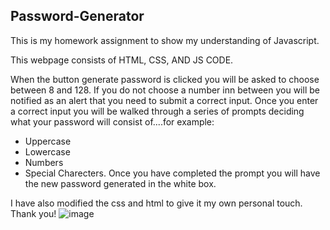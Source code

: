 ## Password-Generator

This is my homework assignment to show my understanding of Javascript. 

This webpage consists of HTML, CSS, AND JS CODE.

When the button generate password is clicked you will be asked to choose between 8 and 128. If you do not choose a number inn between you will be notified as an alert that you need to submit a correct input. Once you enter a correct input you will be walked through a series of prompts deciding what your password will consist of....for example: 
- Uppercase
- Lowercase
- Numbers
- Special Charecters. 
Once you have completed the prompt you will have the new password generated in the white box. 

I have also modified the css and html to give it my own personal touch. Thank you!
![image](https://user-images.githubusercontent.com/89921853/135704907-03110263-5d70-4697-8818-37223645a6e0.png)


